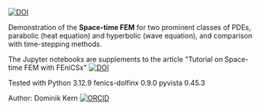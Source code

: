 [![DOI](https://zenodo.org/badge/964545678.svg)](https://doi.org/10.5281/zenodo.16778715)

Demonstration of the **Space-time FEM** for two prominent classes of PDEs, parabolic (heat equation) and hyperbolic (wave equation), and comparison with time-stepping methods.

The Jupyter notebooks are supplements to the article "Tutorial on Space-time FEM with FEniCSx" 
[![DOI](https://zenodo.org/badge/DOI/10.5281/zenodo.16761462.svg)](https://doi.org/10.5281/zenodo.16761462)

Tested with
Python 		3.12.9
fenics-dolfinx 	0.9.0
pyvista 	0.45.3

Author: Dominik Kern [![ORCID](https://img.shields.io/badge/ORCID-0000--0002--1958--2982-a6ce39?logo=orcid&logoColor=white)](https://orcid.org/0000-0002-1958-2982)

